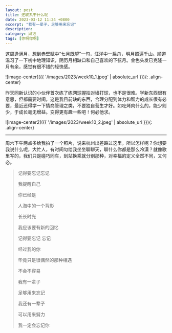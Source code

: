```yaml
---
layout: post
title: 还联系干什么呢
date: 2023-03-12 11:24 +0800
excerpt: "我有一辈子，足够用来忘记"
description: 
category: 周记
tags: [你啊你啊]
---
```




 这周逢满月，想到赤壁赋中“七月既望”一句，汪洋中一扁舟，明月照遍千山。顺道温习了一下初中地理知识，阴历月相缺口和自己喜欢的下弦月。金色头发已克隆一月有余，感觉有很不错的轻快感。

![image-center]({{ '/images/2023/week10_1.jpeg' | absolute_url }}){: .align-center}

 昨天同新认识的小伙伴首次练了练网球握拍对墙打球，也不是很难。学新东西很有意思，但都需要时间，这是我目前缺的东西，合理分配到体力和智力的成长很有必要，最近还得学一下情商管理之类，不要独自营生才好。如吃烤肉什么的，能少则少，于成长毫无增益。变得更有趣一些吧！何必他求。


![image-center2]({{ '/images/2023/week10_2.jpeg' | absolute_url }}){: .align-center}


---

 周六下午两点多给我拍了一个照片，说来杭州出差路过这里，所以怎样呢？你想要我说什么呢，大忙人，有时间匀给我坐坐聊聊天，聊什么你都是那么冷漠？就像歌里写的，我们只是碰巧同车，到站换乘就分别那种，对幸福的定义全然不同，又何必。


<div class="iconwrapper">
<p>
  <i class="fa fa-quote-left fa-3x"></i>
</p>  
</div>

>  记得要忘记忘记 
>
>  我提醒自己 
>
>  你已经是 
>
>  人海中的一个背影 
>
>  长长时光 
>
>  我应该要有新的回忆 
>
>  记得要忘记 忘记 
>
>  经过我的你 
>
>  毕竟只是很偶然的那种相遇 
>
>  不会不容易 
>
>  我有一辈子 
>
>  足够用来忘记 
>
>  我还有一辈子 
>
>  可以用来努力 
>
>  我一定会忘记你 

